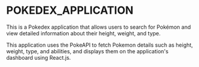 # POKEDEX_APPLICATION
This is a Pokedex application that allows users to search for Pokémon and view detailed information about their height, weight, and type.

This application uses the PokeAPI to fetch Pokemon details such as height, weight, type, and abilities, and displays them on the application's dashboard using React.js.
